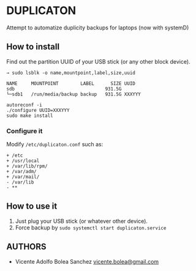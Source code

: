 # DUPLICATON

Attempt to automatize duplicity backups for laptops (now with systemD)

## How to install

Find out the partition UUID of your USB stick (or any other block device).

```
→ sudo lsblk -o name,mountpoint,label,size,uuid

NAME     MOUNTPOINT        LABEL      SIZE UUID
sdb                                 931.5G 
└─sdb1   /run/media/backup backup   931.5G XXXYYY

```

```
autoreconf -i
./configure UUID=XXXYYY
sudo make install
```
### Configure it

Modify `/etc/duplicaton.conf` such as:

```
+ /etc
+ /usr/local
+ /var/lib/rpm/
+ /var/adm/
+ /var/mail/
- /var/lib
- **
``` 

## How to use it

1. Just plug your USB stick (or whatever other device).
2. Force backup by `sudo systemctl start duplicaton.service`


## AUTHORS

- Vicente Adolfo Bolea Sanchez <vicente.bolea@gmail.com>
